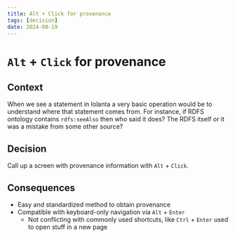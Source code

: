 ```yaml
---
title: Alt + Click for provenance
tags: [decision]
date: 2024-08-19
---
```


# `Alt` + `Click` for provenance

## Context

When we see a statement in Iolanta a very basic operation would be to understand where that statement comes from. For instance, if RDFS ontology contains `rdfs:seeAlso` then who said it does? The RDFS itself or it was a mistake from some other source?

## Decision

Call up a screen with provenance information with `Alt` + `Click`.

## Consequences

* Easy and standardized method to obtain provenance
* Compatible with keyboard-only navigation via `Alt` + `Enter`
    * Not conflicting with commonly used shortcuts, like `Ctrl` + `Enter` used to open stuff in a new page 

